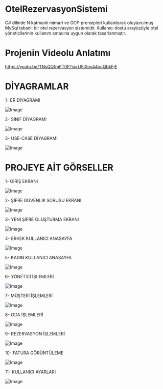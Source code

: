 # OtelRezervasyonSistemi
C# dilinde N katmanlı mimari ve OOP prensipleri kullanılarak oluşturulmuş MySql tabanlı bir otel rezervasyon sistemidir. Kullanıcı dostu arayüzüyle otel yöneticilerinin kullanım amacına uygun olarak tasarlanmıştır.

# Projenin Videolu Anlatımı
https://youtu.be/TNsQQfmFT0E?si=U5lXos44ocQbkFjE

# DİYAGRAMLAR

1- ER DİYAGRAMI

![Image](https://github.com/user-attachments/assets/8ce71bfd-aed5-4f1f-9532-47eb3c024567)


2- SINIF DİYAGRAMI

![Image](https://github.com/user-attachments/assets/a9dc6c15-53d5-4622-9ef3-11d99a6cafd8)


3- USE-CASE DİYAGRAMI

![Image](https://github.com/user-attachments/assets/c3d8bbc2-2937-44d6-a84d-993e814207b6)


# PROJEYE AİT GÖRSELLER

1- GİRİŞ EKRANI

![Image](https://github.com/user-attachments/assets/0fc79cc5-3690-4101-9204-5dc3b7f96a30)


2- ŞİFRE GÜVENLİK SORUSU EKRANI

![Image](https://github.com/user-attachments/assets/12433e36-9503-4f1d-bc97-6a0c29225931)


3- YENİ ŞİFRE OLUŞTURMA EKRANI

![Image](https://github.com/user-attachments/assets/1b4a1d66-82a1-4407-aaa2-b5f390ab042e)


4- ERKEK KULLANICI ANASAYFA

![Image](https://github.com/user-attachments/assets/9e455677-0742-4a69-a85f-0305605823b3)


5- KADIN KULLANICI ANASAYFA

![Image](https://github.com/user-attachments/assets/8593d2cf-69c6-4836-87a2-c3b0e4e6b04a)


6- YÖNETİCİ İŞLEMLERİ 

![Image](https://github.com/user-attachments/assets/e5d38d71-ba8d-4e58-9b54-3f5fdaaa83db)


7- MÜŞTERİ İŞLEMLERİ

![Image](https://github.com/user-attachments/assets/e29fb19d-398e-4a26-b2e7-dfc2382232f5)


8- ODA İŞLEMLERİ

![Image](https://github.com/user-attachments/assets/e9a99756-5eb5-4be9-b42a-30bc4e15bbfe)


9- REZERVASYON İŞLEMLERİ

![Image](https://github.com/user-attachments/assets/2b731e60-a84a-4c9c-b23a-4995bc276548)


10- FATURA GÖRÜNTÜLEME

![Image](https://github.com/user-attachments/assets/69574fad-acbe-4de8-a1fd-8aefc0c13507)


11- KULLANICI AYARLARI

![Image](https://github.com/user-attachments/assets/2d95e5c4-b373-4888-82d2-55212450acfb)





